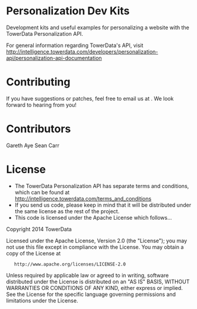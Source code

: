 Personalization Dev Kits
========================
Development kits and useful examples for personalizing a website with
the TowerData Personalization API.

For general information regarding TowerData's API, visit
http://intelligence.towerdata.com/developers/personalization-api/personalization-api-documentation


Contributing
============
If you have suggestions or patches, feel free to email us at
<developer at towerdata dot com>. We look forward to hearing from you!


Contributors
============
Gareth Aye <gareth at rapleaf dot com>
Sean Carr <sean at rapleaf dot com>


License
=======
* The TowerData Personalization API has separate terms and conditions, which can
  be found at http://intelligence.towerdata.com/terms_and_conditions
* If you send us code, please keep in mind that it will be distributed under
  the same license as the rest of the project.
* This code is licensed under the Apache License which follows...

Copyright 2014 TowerData

   Licensed under the Apache License, Version 2.0 (the "License");
   you may not use this file except in compliance with the License.
   You may obtain a copy of the License at

       http://www.apache.org/licenses/LICENSE-2.0

   Unless required by applicable law or agreed to in writing, software
   distributed under the License is distributed on an "AS IS" BASIS,
   WITHOUT WARRANTIES OR CONDITIONS OF ANY KIND, either express or implied.
   See the License for the specific language governing permissions and
   limitations under the License.
